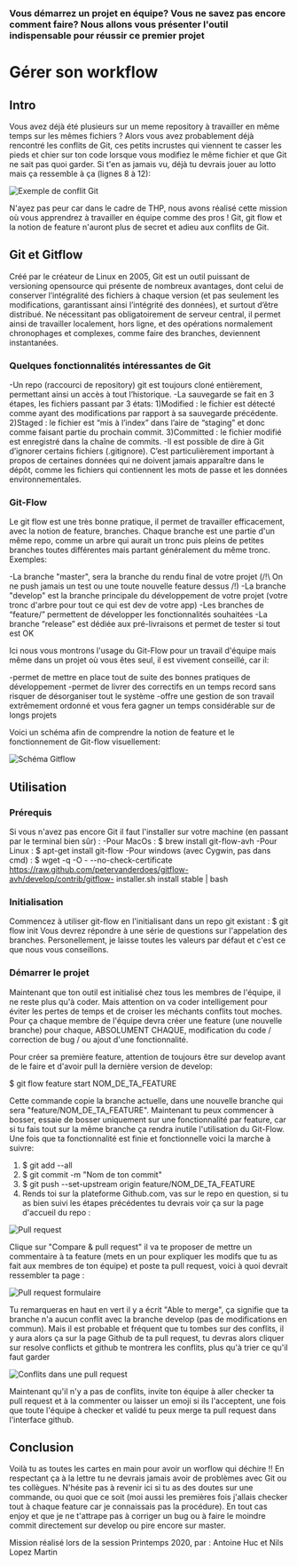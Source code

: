 ### Vous démarrez un projet en équipe? Vous ne savez pas encore comment faire? Nous allons vous présenter l'outil indispensable pour réussir ce premier projet

# Gérer son workflow

## Intro

  Vous avez déjà été plusieurs sur un meme repository à travailler en même temps sur les mêmes fichiers ? Alors vous avez probablement déjà rencontré les conflits de Git, ces petits incrustes qui viennent te casser les pieds et chier sur ton code lorsque vous modifiez le même fichier et que Git ne sait pas quoi garder. Si t'en as jamais vu, déjà tu devrais jouer au lotto mais ça ressemble à ça  (lignes 8 à 12):
  
   ![Exemple de conflit Git](https://www.grandcircus.co/wp-content/uploads/2016/09/9.png)
  
  N'ayez pas peur car dans le cadre de THP, nous avons réalisé cette mission où vous apprendrez à travailler en équipe comme des pros ! Git, git flow et la notion de feature n'auront plus de secret et adieu aux conflits de Git.
  
## Git et Gitflow

  Créé par le créateur de Linux en 2005, Git est un outil puissant de versioning opensource qui présente de nombreux avantages, dont celui de conserver l’intégralité des fichiers à chaque version (et pas seulement les modifications, garantissant ainsi l’intégrité des données), et surtout d’être distribué. Ne nécessitant pas obligatoirement de serveur central, il permet ainsi de travailler localement, hors ligne, et des opérations normalement chronophages et complexes, comme faire des branches, deviennent instantanées.
  
### Quelques fonctionnalités intéressantes de Git
  
  -Un repo (raccourci de repository) git est toujours cloné entièrement, permettant ainsi un accès à tout l’historique.
  -La sauvegarde se fait en 3 étapes, les fichiers passant par 3 états:
    1)Modified : le fichier est détecté comme ayant des modifications par rapport à sa sauvegarde précédente.
    2)Staged : le fichier est “mis à l’index” dans l’aire de “staging” et donc comme faisant partie du prochain commit.
    3)Committed : le fichier modifié est enregistré dans la chaîne de commits.
   -Il est possible de dire à Git d’ignorer certains fichiers (.gitignore). C’est particulièrement important à propos de certaines    données qui ne    doivent jamais apparaître dans le dépôt, comme les fichiers qui contiennent les mots de passe et les données    environnementales.
   
### Git-Flow

  Le git flow est une très bonne pratique, il permet de travailler efficacement, avec la notion de feature, branches. Chaque branche est une partie d'un même repo, comme un arbre qui aurait un tronc puis pleins de petites branches toutes différentes mais partant généralement du même tronc. Exemples:
  
  -La branche "master", sera la branche du rendu final de votre projet (/!\ On ne push jamais un test ou une toute nouvelle         feature dessus /!\)
  -La branche "develop" est la branche principale du développement de votre projet (votre tronc d'arbre pour tout ce qui est dev      de votre app)
  -Les branches de “feature/” permettent de développer les fonctionnalités souhaitées
  -La branche “release” est dédiée aux pré-livraisons et permet de tester si tout est OK

Ici nous vous montrons l'usage du Git-Flow pour un travail d'équipe mais même dans un projet où vous êtes seul, il est vivement conseillé, car il:

  -permet de mettre en place tout de suite des bonnes pratiques de développement
  -permet de livrer des correctifs en un temps record sans risquer de désorganiser tout le système
  -offre une gestion de son travail extrêmement ordonné et vous fera gagner un temps considérable sur de longs projets
  
Voici un schéma afin de comprendre la notion de feature et le fonctionnement de Git-flow visuellement:
  
![Schéma Gitflow](https://media.discordapp.net/attachments/705675068096905216/725302729433415761/gitflow.png?width=537&height=712)
  
## Utilisation

### Prérequis

  Si vous n'avez pas encore Git il faut l'installer sur votre machine (en passant par le terminal bien sûr) :
    -Pour MacOs : 
      $ brew install git-flow-avh 
    -Pour Linux : 
      $ apt-get install git-flow
    -Pour windows (avec Cygwin, pas dans cmd) : 
      $ wget -q -O - --no-check-certificate https://raw.github.com/petervanderdoes/gitflow-avh/develop/contrib/gitflow-    installer.sh install stable | bash
      
### Initialisation

  Commencez à utiliser git-flow en l'initialisant dans un repo git existant :
    $ git flow init
  Vous devrez répondre à une série de questions sur l'appelation des branches. Personellement, je laisse toutes les valeurs par     défaut et c'est ce que nous vous conseillons.
  
### Démarrer le projet

  Maintenant que ton outil est initialisé chez tous les membres de l'équipe, il ne reste plus qu'à coder. Mais attention on va coder intelligement pour éviter les pertes de temps et de croiser les méchants conflits tout moches. Pour ça chaque membre de l'équipe devra créer une feature (une nouvelle branche) pour chaque, ABSOLUMENT CHAQUE, modification du code / correction de bug / ou ajout d'une fonctionnalité. 
  
Pour créer sa première feature, attention de toujours être sur develop avant de le faire et d'avoir pull la dernière version de develop:

  $ git flow feature start NOM_DE_TA_FEATURE
  
Cette commande copie la branche actuelle, dans une nouvelle branche qui sera "feature/NOM_DE_TA_FEATURE". Maintenant tu peux commencer à bosser, essaie de bosser uniquement sur une fonctionnalité par feature, car si tu fais tout sur la même branche ça rendra inutile l'utilisation du Git-Flow. Une fois que ta fonctionnalité est  finie et fonctionnelle voici la marche à suivre:

  1) $ git add --all
  2) $ git commit -m "Nom de ton commit"
  3) $ git push --set-upstream origin feature/NOM_DE_TA_FEATURE
  4) Rends toi sur la plateforme Github.com, vas sur le repo en question, si tu as bien suivi les étapes précédentes tu devrais voir ça sur la page d'accueil du repo :
  
  ![Pull request](https://i.ytimg.com/vi/rgbCcBNZcdQ/maxresdefault.jpg)
 
   Clique sur "Compare & pull request" il va te proposer de mettre un commentaire à ta feature (mets en un pour expliquer les modifs que tu as fait aux membres de ton équipe) et   poste ta pull request, voici à quoi devrait ressembler ta page :
  
  ![Pull request formulaire](https://sansnom.org/activities/discussions/documentation/free-software/pull-request/pull_request.png)
  
  Tu remarqueras en haut en vert il y a écrit "Able to merge", ça signifie que ta branche n'a aucun conflit avec la branche develop (pas de modifications en commun). Mais il est 
  probable et fréquent que tu tombes sur des conflits, il y aura alors ça sur la page Github de ta pull request, tu devras alors cliquer sur resolve conflicts et github te         montrera les conflits, plus qu'à trier ce qu'il faut garder
  
  ![Conflits dans une pull request](https://github.blog/wp-content/uploads/2016/12/fd64b010-c06b-11e6-9dd3-a827e299c5bf.gif?fit=1360%2C426)
  
  Maintenant qu'il n'y a pas de conflits, invite ton équipe à aller checker ta pull request et à la commenter ou laisser un emoji si ils l'acceptent, une fois que toute l'équipe à checker et validé tu peux merge ta pull request dans l'interface github. 
  
## Conclusion 

  Voilà tu as toutes les cartes en main pour avoir un worflow qui déchire !! En respectant ça à la lettre tu ne devrais jamais avoir de problèmes avec Git ou tes collègues. N'hésite pas à revenir ici si tu as des doutes sur une commande, ou quoi que ce soit (moi aussi les premières fois j'allais checker tout à chaque feature car je connaissais pas la procédure). En tout cas enjoy et que je ne t'attrape pas à corriger un bug ou à faire le moindre commit directement sur develop ou pire encore sur master.
  
Mission réalisé lors de la session Printemps 2020, par : Antoine Huc et Nils Lopez Martin 
